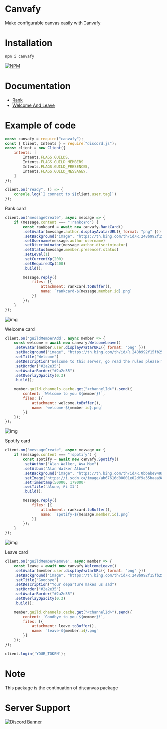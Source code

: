 # Canvafy
Make configurable canvas easily with Canvafy

# Installation
```sh
npm i canvafy
```

[![NPM](https://nodei.co/npm/canvafy.png)](https://nodei.co/npm/canvafy/)

# Documentation
* [Rank](https://github.com/squarfiuz-wellick/canvafy/edit/main/docs/Rank.md)
* [Welcome And Leave](https://github.com/squarfiuz-wellick/canvafy/edit/main/docs/WelcomeLeave.md)

# Example of code

```js
const canvafy = require("canvafy");
const { Client, Intents } = require("discord.js");
const client = new Client({
    intents: [
        Intents.FLAGS.GUILDS,
        Intents.FLAGS.GUILD_MEMBERS,
        Intents.FLAGS.GUILD_PRESENCES,
        Intents.FLAGS.GUILD_MESSAGES,
    ]
});

client.on("ready", () => {
    console.log(`I connect to ${client.user.tag}`)
});
```
Rank card
```js
client.on("messageCreate", async message => {
    if (message.content === "!rankcard") {
        const rankcard = await new canvafy.RankCard()
        .setAvatar(message.author.displayAvatarURL({ format: "png" }))
        .setBackground("image", "https://th.bing.com/th/id/R.248b992f15fb255621fa51ee0ca0cecb?rik=K8hIsVFACWQ8%2fw&pid=ImgRaw&r=0")
        .setUsername(message.author.username)
        .setDiscriminator(message.author.discriminator)
        .setStatus(message.member.presence?.status)
        .setLevel(1)
        .setCurrentXp(200)
        .setRequiredXp(400)
        .build();

        message.reply({
            files: [{
                attachment: rankcard.toBuffer(),
                name: `rankcard-${message.member.id}.png`
            }]
        });
    }
});
```

![img](https://i.imgur.com/Tw6Upk2.png)

Welcome card
```js
client.on('guildMemberAdd', async member => {
    const welcome = await new canvafy.WelcomeLeave()
    .setAvatar(member.user.displayAvatarURL({ format: "png" }))
    .setBackground("image", "https://th.bing.com/th/id/R.248b992f15fb255621fa51ee0ca0cecb?rik=K8hIsVFACWQ8%2fw&pid=ImgRaw&r=0")
    .setTitle("Welcome")
    .setDescription("Welcome to this server, go read the rules please!")
    .setBorder("#2a2e35")
    .setAvatarBorder("#2a2e35")
    .setOverlayOpacity(0.3)
    .build();

    member.guild.channels.cache.get("<channelId>").send({
        content: `Welcome to you ${member}!`,
        files: [{
            attachment: welcome.toBuffer(),
            name: `welcome-${member.id}.png`
        }]
    });
});
```

![img](https://i.imgur.com/qiopaJc.png)

Spotify card
```js
client.on("messageCreate", async message => {
    if (message.content === "!spotify") {
        const spotify = await new canvafy.Spotify()
        .setAuthor("Alan Walker, Ava Max")
        .setAlbum("Alan Walker Album")
        .setBackground("image", "https://th.bing.com/th/id/R.0bbabe949adc2ea6c853eddad2f38519?rik=jshX8YIYBDnF4w&pid=ImgRaw&r=0")
        .setImage("https://i.scdn.co/image/ab67616d00001e02df9a35baaa98675256b35177")
        .setTimestamp(50000, 179000)
        .setTitle("Alone, Pt II")
        .build();

        message.reply({
            files: [{
                attachment: rankcard.toBuffer(),
                name: `spotify-${message.member.id}.png`
            }]
        });
    }
});
```

![img](https://i.imgur.com/RY6uXqZ.png)

Leave card
```js
client.on('guildMemberRemove', async member => {
    const leave = await new canvafy.WelcomeLeave()
    .setAvatar(member.user.displayAvatarURL({ format: "png" }))
    .setBackground("image", "https://th.bing.com/th/id/R.248b992f15fb255621fa51ee0ca0cecb?rik=K8hIsVFACWQ8%2fw&pid=ImgRaw&r=0")
    .setTitle("Goodbye")
    .setDescription("Your departure makes us sad")
    .setBorder("#2a2e35")
    .setAvatarBorder("#2a2e35")
    .setOverlayOpacity(0.3)
    .build();

    member.guild.channels.cache.get("<channelId>").send({
        content: `Goodbye to you ${member}!`,
        files: [{
            attachment: leave.toBuffer(),
            name: `leave-${member.id}.png`
        }]
    });
});

client.login('YOUR_TOKEN');
```

# Note
This package is the continuation of discanvas package

# Server Support 
[![Discord Banner](https://discordapp.com/api/guilds/759432409400999967/widget.png?style=banner2)](https://discord.gg/SgfzZPckVT)
